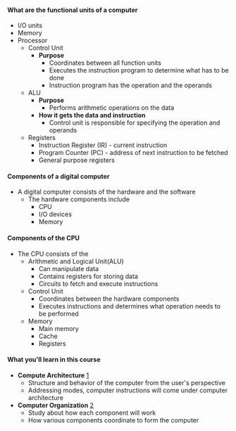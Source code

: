 
#### What are the functional units of a computer
- I/O units
- Memory
- Processor
	- Control Unit
		-  **Purpose**
			- Coordinates between all function units
			- Executes the instruction program to determine what has to be done
			- Instruction program has the operation and the operands
	- ALU
		- **Purpose**
			- Performs arithmetic operations on the data
		- **How it gets the data and instruction**
			- Control unit is responsible for specifying the operation and operands
	- Registers
		- Instruction Register (IR) - current instruction
		- Program Counter (PC) - address of next instruction to be fetched
		- General purpose registers

#### Components of a digital computer
- A digital computer consists of the hardware and the software
	- The hardware components include
		- CPU
		- I/O devices
		- Memory

#### Components of the CPU
- The CPU consists of the 
	- Arithmetic and Logical Unit(ALU) 
		- Can manipulate data
		- Contains registers for storing data
		- Circuits to fetch and execute instructions
	- Control Unit
		- Coordinates between the hardware components
		- Executes instructions and determines what operation needs to be performed
	- Memory
		- Main memory
		- Cache 
		- Registers

#### What you'll learn in this course
- **Compute Architecture** [1](References.md#^0c257d)
	- Structure and behavior of the computer from the user's perspective
	- Addressing modes, computer instructions will come under computer architecture
- **Computer Organization** [2](References.md#^6d642d)
	- Study about how each component will work 
	- How various components coordinate to form the computer